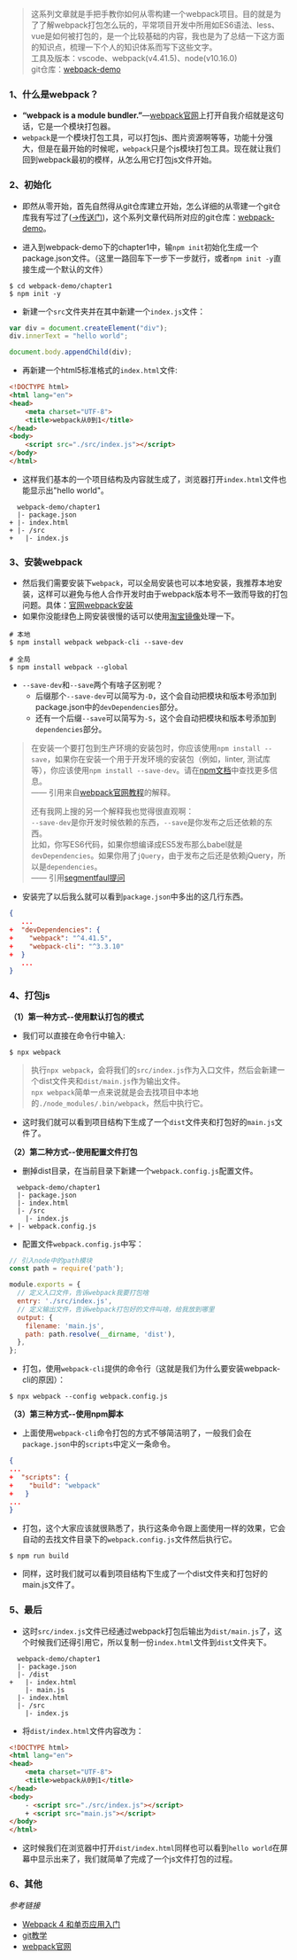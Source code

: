> 这系列文章就是手把手教你如何从零构建一个webpack项目。目的就是为了了解webpack打包怎么玩的，平常项目开发中所用如ES6语法、less、vue是如何被打包的，是一个比较基础的内容，我也是为了总结一下这方面的知识点，梳理一下个人的知识体系而写下这些文字。  
> 工具及版本：vscode、webpack(v4.41.5)、node(v10.16.0)  
> git仓库：[webpack-demo](https://github.com/Ewall1106/webpack-demo)

### 1、什么是webpack？
- **“webpack is a module bundler.”**—[webpack官网](https://webpack.js.org/)上打开自我介绍就是这句话，它是一个模块打包器。
- `webpack`是一个模块打包工具，可以打包js、图片资源啊等等，功能十分强大，但是在最开始的时候呢，`webpack`只是个js模块打包工具。现在就让我们回到webpack最初的模样，从怎么用它打包js文件开始。

### 2、初始化
- 即然从零开始，首先自然得从git仓库建立开始，怎么详细的从零建一个git仓库我有写过了([->传送门](https://www.jianshu.com/p/6deca2cfc37a))，这个系列文章代码所对应的git仓库：[webpack-demo](https://github.com/Ewall1106/webpack-demo)。

- 进入到webpack-demo下的chapter1中，输`npm init`初始化生成一个package.json文件。（这里一路回车下一步下一步就行，或者`npm init
-y`直接生成一个默认的文件）
```
$ cd webpack-demo/chapter1
$ npm init -y
```

- 新建一个`src`文件夹并在其中新建一个`index.js`文件：
```javascript
var div = document.createElement("div");
div.innerText = "hello world";

document.body.appendChild(div);
```

- 再新建一个html5标准格式的`index.html`文件:
```html
<!DOCTYPE html>
<html lang="en">
<head>
    <meta charset="UTF-8">
    <title>webpack从0到1</title>
</head>
<body>
    <script src="./src/index.js"></script>
</body>
</html>
```

- 这样我们基本的一个项目结构及内容就生成了，浏览器打开`index.html`文件也能显示出"hello world"。
```
  webpack-demo/chapter1
  |- package.json
+ |- index.html
+ |- /src
+   |- index.js
```

### 3、安装webpack
- 然后我们需要安装下`webpack`，可以全局安装也可以本地安装，我推荐本地安装，这样可以避免与他人合作开发时由于webpack版本号不一致而导致的打包问题。具体：[官网webpack安装](https://webpack.js.org/guides/installation/)
- 如果你没能绿色上网安装很慢的话可以使用[淘宝镜像](https://npm.taobao.org/)处理一下。

```
# 本地
$ npm install webpack webpack-cli --save-dev

# 全局
$ npm install webpack --global
```

- `--save-dev`和`--save`两个有啥子区别呢？
    - 后缀那个`--save-dev`可以简写为`-D`，这个会自动把模块和版本号添加到package.json中的`devDependencies`部分。
    - 还有一个后缀`--save`可以简写为`-S`，这个会自动把模块和版本号添加到`dependencies`部分。


> 在安装一个要打包到生产环境的安装包时，你应该使用`npm install --save`，如果你在安装一个用于开发环境的安装包（例如，linter, 测试库等），你应该使用`npm install --save-dev`。请在[npm文档](https://docs.npmjs.com/cli/install)中查找更多信息。  
> —— 引用来自[webpack官网教程](https://webpack.js.org/guides/getting-started/#creating-a-bundle)的解释。  
>   
> 还有我网上搜的另一个解释我也觉得很直观啊：  
> `--save-dev`是你开发时候依赖的东西，`--save`是你发布之后还依赖的东西。  
> 比如，你写ES6代码，如果你想编译成ES5发布那么babel就是`devDependencies`。如果你用了`jQuery`，由于发布之后还是依赖jQuery，所以是`dependencies`。  
> —— 引用[segmentfaul提问](https://segmentfault.com/q/1010000005163089)

- 安装完了以后我么就可以看到`package.json`中多出的这几行东西。
```json
{
   ...
+  "devDependencies": {
+    "webpack": "^4.41.5",
+    "webpack-cli": "^3.3.10"
+  }
   ...
}
```



### 4、打包js
**（1）第一种方式--使用默认打包的模式**
- 我们可以直接在命令行中输入:
```
$ npx webpack
```
> 执行`npx webpack`，会将我们的`src/index.js`作为入口文件，然后会新建一个dist文件夹和`dist/main.js`作为输出文件。  
> `npx webpack`简单一点来说就是会去找项目中本地的`./node_modules/.bin/webpack`，然后中执行它。
- 这时我们就可以看到项目结构下生成了一个`dist`文件夹和打包好的`main.js`文件了。


**（2）第二种方式--使用配置文件打包**
- 删掉dist目录，在当前目录下新建一个`webpack.config.js`配置文件。
```
  webpack-demo/chapter1
  |- package.json
  |- index.html
  |- /src
    |- index.js
+ |- webpack.config.js
```

- 配置文件`webpack.config.js`中写：
```javascript
// 引入node中的path模块
const path = require('path');

module.exports = {
  // 定义入口文件，告诉webpack我要打包啥
  entry: './src/index.js',
  // 定义输出文件，告诉webpack打包好的文件叫啥，给我放到哪里
  output: {
    filename: 'main.js',
    path: path.resolve(__dirname, 'dist'),
  },
};
```

- 打包，使用`webpack-cli`提供的命令行（这就是我们为什么要安装webpack-cli的原因）：
```
$ npx webpack --config webpack.config.js
```

**（3）第三种方式--使用npm脚本**
- 上面使用`webpack-cli`命令打包的方式不够简洁明了，一般我们会在`package.json`中的`scripts`中定义一条命令。
```json
{
...
+  "scripts": {
+    "build": "webpack"
+   }
...
}
```

- 打包，这个大家应该就很熟悉了，执行这条命令跟上面使用一样的效果，它会自动的去找文件目录下的`webpack.config.js`文件然后执行它。
```
$ npm run build
```

- 同样，这时我们就可以看到项目结构下生成了一个dist文件夹和打包好的main.js文件了。

### 5、最后
- 这时`src/index.js`文件已经通过webpack打包后输出为`dist/main.js`了，这个时候我们还得引用它，所以复制一份`index.html`文件到`dist`文件夹下。
```
  webpack-demo/chapter1
  |- package.json
  |- /dist
+   |- index.html
    |- main.js
  |- index.html
  |- /src
    |- index.js
```

- 将`dist/index.html`文件内容改为：
```html
<!DOCTYPE html>
<html lang="en">
<head>
    <meta charset="UTF-8">
    <title>webpack从0到1</title>
</head>
<body>
    - <script src="./src/index.js"></script>
    + <script src="main.js"></script>
</body>
</html>
```

- 这时候我们在浏览器中打开`dist/index.html`同样也可以看到`hello world`在屏幕中显示出来了，我们就简单了完成了一个js文件打包的过程。

### 6、其他
*参考链接*
- [Webpack 4 和单页应用入门](https://github.com/wallstreetcn/webpack-and-spa-guide)
- [git教学](https://www.jianshu.com/p/6deca2cfc37a)
- [webpack官网](https://webpack.js.org/guides/getting-started/#basic-setup)
